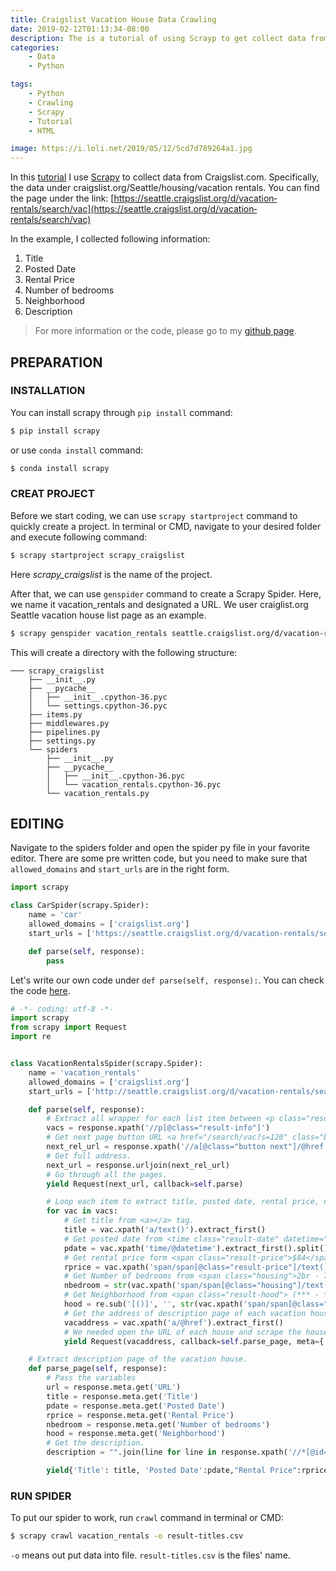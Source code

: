 ```yaml
---
title: Craigslist Vacation House Data Crawling
date: 2019-02-12T01:13:34-08:00 
description: The is a tutorial of using Scrayp to get collect data from Craigslist.com. 
categories: 
    - Data
    - Python

tags:
    - Python
    - Crawling
    - Scrapy
    - Tutorial
    - HTML

image: https://i.loli.net/2019/05/12/5cd7d789264a1.jpg
---
```


In this [tutorial](https://github.com/iamjohnnyli/web-crawler-tutorial/tree/master/scrapy_craigslist) I use [Scrapy](https://scrapy.org/) to collect data from Craigslist.com. Specifically, the data under craigslist.org/Seattle/housing/vacation rentals. You can find the page under the link: [https://seattle.craigslist.org/d/vacation‐rentals/search/vac](https://seattle.craigslist.org/d/vacation‐rentals/search/vac)
<!--more-->
In the example, I collected following information:
1. Title
2. Posted Date
3. Rental Price
4. Number of bedrooms
5. Neighborhood
6. Description

> For more information or the code, please go to my [github page](https://github.com/iamjohnnyli/web-crawler-tutorial/tree/master/scrapy_craigslist).

## PREPARATION
### INSTALLATION

You can install scrapy through ```pip install``` command:
```bash
$ pip install scrapy
```
or use ```conda install``` command:
```bash
$ conda install scrapy
```
### CREAT PROJECT
Before we start coding, we can use ```scrapy startproject``` command to quickly create a project.
In terminal or CMD, navigate to your desired folder and execute following command:
```bash
$ scrapy startproject scrapy_craigslist
```
Here *scrapy_craigslist* is the name of the project.

After that, we can use ```genspider``` command to create a Scrapy Spider. Here, we name it vacation_rentals and designated a URL. We user craiglist.org Seattle vacation house list page as an example.

```bash
$ scrapy genspider vacation_rentals seattle.craigslist.org/d/vacation‐rentals/search/vac
```

This will create a directory with the following structure:

```
─── scrapy_craigslist
    ├── __init__.py
    ├── __pycache__
    │   ├── __init__.cpython-36.pyc
    │   └── settings.cpython-36.pyc
    ├── items.py
    ├── middlewares.py
    ├── pipelines.py
    ├── settings.py
    └── spiders
        ├── __init__.py
        ├── __pycache__
        │   ├── __init__.cpython-36.pyc
        │   └── vacation_rentals.cpython-36.pyc
        └── vacation_rentals.py
```

## EDITING

Navigate to the spiders folder and open the spider py file in your favorite editor.
There are some pre written code, but you need to make sure that ```allowed_domains``` and ```start_urls``` are in the right form.

```python
import scrapy

class CarSpider(scrapy.Spider):
    name = 'car'
    allowed_domains = ['craigslist.org']
    start_urls = ['https://seattle.craigslist.org/d/vacation‐rentals/search/vac/']

    def parse(self, response):
        pass

```
Let's write our own code under ```def parse(self, response):```. You can check the code [here](https://github.com/iamjohnnyli/web-crawler-tutorial/blob/master/scrapy_craigslist/scrapy_craigslist/spiders/vacation_rentals.py).

```python
# -*- coding: utf-8 -*-
import scrapy
from scrapy import Request
import re


class VacationRentalsSpider(scrapy.Spider):
    name = 'vacation_rentals'
    allowed_domains = ['craigslist.org']
    start_urls = ['http://seattle.craigslist.org/d/vacation‐rentals/search/vac/']

    def parse(self, response):
        # Extract all wrapper for each list item between <p class="result-info"></p>
        vacs = response.xpath('//p[@class="result-info"]')
        # Get next page button URL <a href="/search/vac?s=120" class="button next" title="next page">next &gt; </a>
        next_rel_url = response.xpath('//a[@class="button next"]/@href').extract_first()
        # Get full address.
        next_url = response.urljoin(next_rel_url)
        # Go through all the pages.
        yield Request(next_url, callback=self.parse)

        # Loop each item to extract title, posted date, rental price, number of bedrooms, and neighborhood
        for vac in vacs:
            # Get title from <a></a> tag.
            title = vac.xpath('a/text()').extract_first()
            # Get posted date from <time class="result-date" datetime="2019-03-06 18:34" title="Wed 06 Mar 06:34:28 PM">Mar  6</time> block. Use @datetime for attribute datetime.
            pdate = vac.xpath('time/@datetime').extract_first().split()[0]
            # Get rental price form <span class="result-price">$84</span>
            rprice = vac.xpath('span/span[@class="result-price"]/text()').extract_first()
            # Get Number of bedrooms from <span class="housing">2br - 760ft<sup>2</sup> - </span> and clean up the extra
            nbedroom = str(vac.xpath('span/span[@class="housing"]/text()').extract_first()).split('-')[0].strip()
            # Get Neighborhood from <span class="result-hood"> (*** - *****)</span>
            hood = re.sub('[()]', '', str(vac.xpath('span/span[@class="result-hood"]/text()').extract_first())).strip()
            # Get the address of description page of each vacation house.
            vacaddress = vac.xpath('a/@href').extract_first()
            # We needed open the URL of each house and scrape the house description, while passing the meta to parse_page function.
            yield Request(vacaddress, callback=self.parse_page, meta={'URL': vacaddress, 'Title': title, 'Posted Date':pdate,"Rental Price":rprice,"Number of bedrooms":nbedroom, "Neighborhood":hood})

    # Extract description page of the vacation house.
    def parse_page(self, response):
        # Pass the variables
        url = response.meta.get('URL')
        title = response.meta.get('Title')
        pdate = response.meta.get('Posted Date')
        rprice = response.meta.get('Rental Price')
        nbedroom = response.meta.get('Number of bedrooms')
        hood = response.meta.get('Neighborhood')
        # Get the description.
        description = "".join(line for line in response.xpath('//*[@id="postingbody"]/text()').extract())

        yield{'Title': title, 'Posted Date':pdate,"Rental Price":rprice,"Number of bedrooms":nbedroom, "Neighborhood":hood,'Description':description}

```

### RUN SPIDER
To put our spider to work, run ```crawl``` command in terminal or CMD:
```bash
$ scrapy crawl vacation_rentals -o result-titles.csv
```
```-o``` means out put data into file. ```result-titles.csv``` is the files' name.
